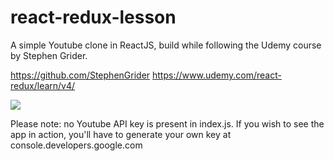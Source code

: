 # react-redux-lesson
A simple Youtube clone in ReactJS, build while following the Udemy course by Stephen Grider.

https://github.com/StephenGrider
https://www.udemy.com/react-redux/learn/v4/

![](http://i13.photobucket.com/albums/a296/BexB/Screenshot%202016-10-09%2020.21.48.png)

Please note: no Youtube API key is present in index.js. If you wish to see the app in action, you'll have to generate your own key at console.developers.google.com 